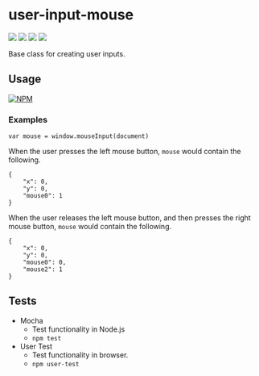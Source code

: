 # user-input-mouse

![](https://travis-ci.org/apexearth/user-input-mouse.svg)
![](http://img.shields.io/npm/v/user-input-mouse.svg?style=flat)
![](http://img.shields.io/npm/dm/user-input-mouse.svg?style=flat)
![](http://img.shields.io/npm/l/user-input-mouse.svg?style=flat)

Base class for creating user inputs.

## Usage

[![NPM](https://nodei.co/npm/user-input-mouse.png)](https://nodei.co/npm/user-input-mouse/)

### Examples

    var mouse = window.mouseInput(document)

When the user presses the left mouse button, `mouse` would contain the following.

    {
        "x": 0,
        "y": 0,
        "mouse0": 1
    }

When the user releases the left mouse button, and then presses the right mouse button, `mouse` would contain the following.

    {
        "x": 0,
        "y": 0,
        "mouse0": 0,
        "mouse2": 1
    }

## Tests

- Mocha
    - Test functionality in Node.js
    - `npm test`
- User Test
    - Test functionality in browser.
    - `npm user-test`